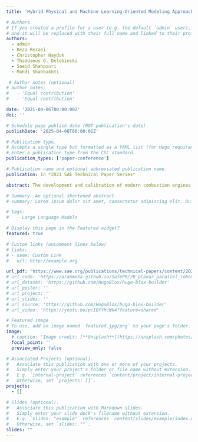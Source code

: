```yaml
---
title: 'Hybrid Physical and Machine Learning-Oriented Modeling Approach to Predict Emissions in a Diesel Compression Ignition'

# Authors
# If you created a profile for a user (e.g. the default `admin` user), write the username (folder name) here
# and it will be replaced with their full name and linked to their profile.
authors:
  - admin
  - Reza Rezaei
  - Christopher Hayduk
  - Thaddaeus O. Delebinski
  - Saeid Shahpouri
  - Mahdi Shahbakhti

 # Author notes (optional)
# author_notes:
#   - 'Equal contribution'
#   - 'Equal contribution'

date: '2021-04-06T00:00:00Z'
doi: ''

# Schedule page publish date (NOT publication's date).
publishDate: '2025-04-08T00:00:01Z'

# Publication type.
# Accepts a single type but formatted as a YAML list (for Hugo requirements).
# Enter a publication type from the CSL standard.
publication_types: ['paper-conference']

# Publication name and optional abbreviated publication name.
publication: In *2021 SAE Technical Paper Series*

abstract: The development and calibration of modern combustion engines is challenging in the area of continuously tightening emission limits and the necessity for meeting real driving emissions regulations. A focus is on the knowledge of the internal engine processes and the determination of pollutants formations in order to predict the engine emissions. A physical model-based development provides an insight into hardly measurable phenomena properties and is robust against changing input data. With increasing modeling depth the required computing capacities increase. As an alternative to physical modeling, data-driven machine learning methods can be used to enable high-performance modeling accuracy. However, these are dependent on the learned data. To combine the performance and robustness of both types of modeling a hybrid application of data-driven and physical models is developed in this paper as a grey box model for the exhaust emission prediction of a commercial vehicle diesel engine. Internal engine processes are physically investigated to determine combustion characteristic quantities influencing the formation of NOx, CO, HC and soot emissions. With the physically modeled inputs, models based on machine learning methods, including Support Vector Machine and Feedforward Neural Network, are developed for emission modeling. The models are trained using the data from a commercial vehicle engine, validated against different hyperparameters and network architectures and tested against each other at 772 different operating points. A comparison is made to black box models formed from the measured data. In general, feedforward neural networks and support vector machines were enhanced by selecting the physically modeled inputs. The feedforward neural networks for HC and soot modeling were improved by approximately 20% and 10% with respect to the RMSE of the test data. For the support vector machines, CO and soot modeling benefited the most by 30% and 20% respectively of the RMSE of the test data. For a trained NOx model based on low load data its coefficient of determination regarding test data by high load is increased from 0.807 to 0.908.

# Summary. An optional shortened abstract.
# summary: Lorem ipsum dolor sit amet, consectetur adipiscing elit. Duis posuere tellus ac convallis placerat. Proin tincidunt magna sed ex sollicitudin condimentum.

# tags:
#   - Large Language Models

# Display this page in the Featured widget?
featured: true

# Custom links (uncomment lines below)
# links:
# - name: Custom Link
#   url: http://example.org

url_pdf: 'https://www.sae.org/publications/technical-papers/content/2021-01-0496/'
# url_code: 'https://aranmoha.github.io/SafePR/20_planar_parallel_robot/#structure'
# url_dataset: 'https://github.com/HugoBlox/hugo-blox-builder'
# url_poster: ''
# url_project: ''
# url_slides: ''
# url_source: 'https://github.com/HugoBlox/hugo-blox-builder'
# url_video: 'https://youtu.be/pcIBYYhcWk4?feature=shared'

# Featured image
# To use, add an image named `featured.jpg/png` to your page's folder.
image:
  # caption: 'Image credit: [**Unsplash**](https://unsplash.com/photos/pLCdAaMFLTE)'
  focal_point: ''
  preview_only: false

# Associated Projects (optional).
#   Associate this publication with one or more of your projects.
#   Simply enter your project's folder or file name without extension.
#   E.g. `internal-project` references `content/project/internal-project/index.md`.
#   Otherwise, set `projects: []`.
projects:
  - []

# Slides (optional).
#   Associate this publication with Markdown slides.
#   Simply enter your slide deck's filename without extension.
#   E.g. `slides: "example"` references `content/slides/example/index.md`.
#   Otherwise, set `slides: ""`.
slides: ""
---
```


<!-- {{% callout note %}}
Click the _Cite_ button above to demo the feature to enable visitors to import publication metadata into their reference management software.
{{% /callout %}}

{{% callout note %}}
Create your slides in Markdown - click the _Slides_ button to check out the example.
{{% /callout %}}

Add the publication's **full text** or **supplementary notes** here. You can use rich formatting such as including [code, math, and images](https://docs.hugoblox.com/content/writing-markdown-latex/). -->
